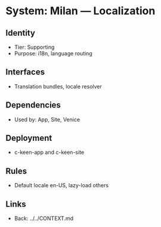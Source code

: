 # System: Milan — Localization
## Identity
- Tier: Supporting
- Purpose: i18n, language routing
## Interfaces
- Translation bundles, locale resolver
## Dependencies
- Used by: App, Site, Venice
## Deployment
- c-keen-app and c-keen-site
## Rules
- Default locale en-US, lazy-load others
## Links
- Back: ../../CONTEXT.md
